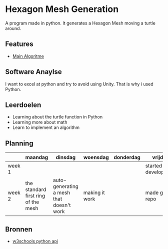 # Hexagon Mesh Generation

A program made in python. It generates a Hexagon Mesh moving a turtle around.

## Features

- [Main Algoritme](https://github.com/SirRolf/HexagonMeshGeneration/blob/master/main)

## Software Anaylse 

I want to excel at python and try to avoid using Unity. That is why i used Python.

## Leerdoelen 

- Learning about the turtle function in Python
- Learning more about math
- Learn to implement an algorithm

## Planning 

| | maandag | dinsdag | woensdag | donderdag | vrijdag |
| --- | --- | --- | --- | --- | --- |
|week 1 |  |  |  |  | started development |
|week 2 | the standard first ring of the mesh | auto-generating a mesh that doesn't work | making it work |  | made git repo |

## Bronnen

- [w3schools python api](https://www.w3schools.com/python/)
